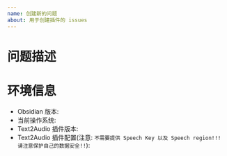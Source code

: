```yaml
---
name: 创建新的问题
about: 用于创建插件的 issues
---
```


# 问题描述

# 环境信息

- Obsidian 版本:
- 当前操作系统:
- Text2Audio 插件版本:
- Text2Audio 插件配置(注意: `不需要提供 Speech Key 以及 Speech region!!! 请注意保护自己的数据安全!!`):
